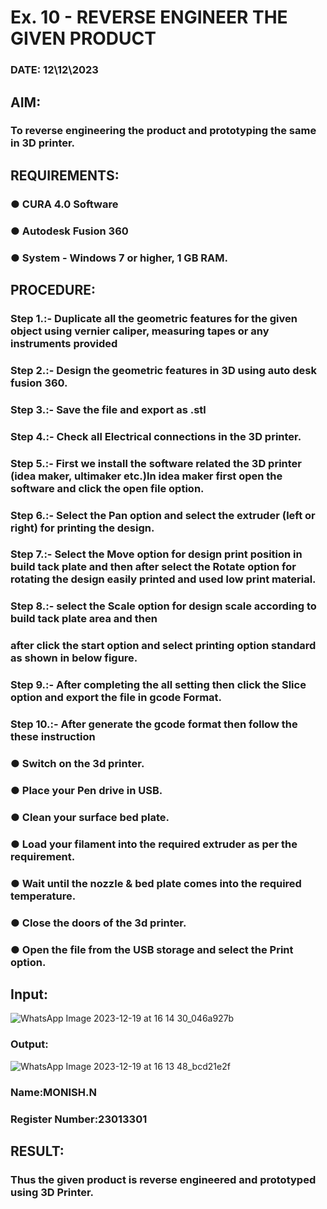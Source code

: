 # Ex. 10 - REVERSE ENGINEER THE GIVEN PRODUCT

### DATE: 12\12\2023

## AIM: 
### To reverse engineering the product and prototyping the same in 3D printer.

## REQUIREMENTS:
### ●	CURA 4.0 Software
### ●	 Autodesk Fusion 360
### ●	 System - Windows 7 or higher, 1 GB RAM.

## PROCEDURE:
### Step 1.:- Duplicate all the geometric features for the given object using vernier caliper, measuring tapes or any instruments provided
### Step 2.:- Design the geometric features in 3D using auto desk fusion 360.
### Step 3.:- Save the file and export as .stl
### Step 4.:- Check all Electrical connections in the 3D printer.
### Step 5.:- First we install the software related the 3D printer (idea maker, ultimaker etc.)In idea maker first open the software and click the open file option.
### Step 6.:- Select the Pan option and select the extruder (left or right) for printing the design.
### Step 7.:- Select the Move option for design print position in build tack plate and then after select the Rotate option for rotating the design easily printed and used low print material.
### Step 8.:- select the Scale option for design scale according to build tack plate area and then
### after click the start option and select printing option standard as shown in below figure.
### Step 9.:- After completing the all setting then click the Slice option and export the file in gcode Format.
### Step 10.:- After generate the gcode format then follow the these instruction 
  ###   ●	Switch on the 3d printer.
  ###   ●	Place your Pen drive in USB.
  ###   ●	Clean your surface bed plate.
  ###   ●	Load your filament into the required extruder as per the requirement.
  ###   ●	Wait until the nozzle & bed plate comes into the required temperature.
  ###   ●	Close the doors of the 3d printer.
  ###   ●	Open the file from the USB storage and select the Print option.

## Input:
![WhatsApp Image 2023-12-19 at 16 14 30_046a927b](https://github.com/Monishofficial/Ex.-10---REVERSE-ENGINEER-THE-GIVEN-PRODUCT/assets/149455421/676152e8-cb4f-48c7-b3f5-3753557ab6e8)


### Output:
![WhatsApp Image 2023-12-19 at 16 13 48_bcd21e2f](https://github.com/Monishofficial/Ex.-10---REVERSE-ENGINEER-THE-GIVEN-PRODUCT/assets/149455421/dbc3c7f4-daae-418b-9ffd-cdb51d06464c)



### Name:MONISH.N
### Register Number:23013301

## RESULT:
###   Thus the given product is reverse engineered and prototyped using 3D Printer.
